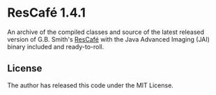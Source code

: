 # ResCafé 1.4.1
An archive of the compiled classes and source of the latest released version of G.B. Smith's
[ResCafé](http://gbsmith.freeshell.org/ResCafe/) with the Java Advanced Imaging (JAI) binary included and ready-to-roll. 

## License
The author has released this code under the MIT License.
